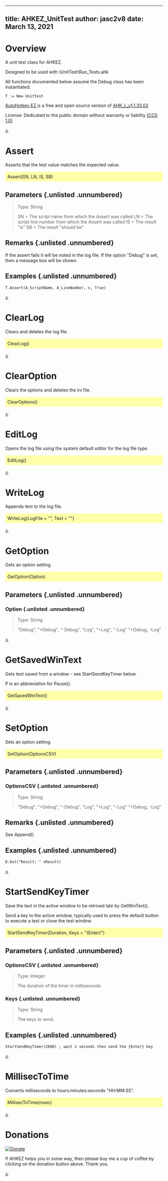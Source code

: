 
<!-- reminder: replace = "" with = \"\" -->

---
title: AHKEZ_UnitTest
author: jasc2v8
date: March 13, 2021
---

# Overview

A unit test class for AHKEZ.

Designed to be used with \UnitTest\Run_Tests.ahk

All functions documented below assume the Debug class has been instantiated:

    T := New UnitTest

[AutoHotkey EZ ](https://github.com/jasc2v8/AHKEZ) is a free and open source version of [AHK_L_v1.1.33.02](https://github.com/AutoHotkey/AutoHotkey) 

License: Dedicated to the public domain without warranty or liability [(CC0 1.0)](http://creativecommons.org/publicdomain/zero/1.0/)

<a href="#top" class="back-to-top-link" aria-label="Scroll to Top">🔝</a>

# Assert

Asserts that the test value matches the expected value.

<p style="padding:0.5em;background-color:#ffffaa;">
 Assert(SN, LN, IS, SB) 
</p>

## Parameters {.unlisted .unnumbered}

> Type: String  
>
> SN = The script name from which the Assert was called
> LN = The script line number from which the Assert was called
> IS = The result "is"
> SB = The result "should be"

## Remarks {.unlisted .unnumbered}

If the assert fails it will be noted in the log file.
If the option "Debug" is set, then a message box will be shown.

## Examples {.unlisted .unnumbered}

    T.Assert(A_ScriptName, A_LineNumber, v, True)

<a href="#top" class="back-to-top-link" aria-label="Scroll to Top">🔝</a>

# ClearLog

Clears and deletes the log file.

<p style="padding:0.5em;background-color:#ffffaa;">
ClearLog()
</p>

<a href="#top" class="back-to-top-link" aria-label="Scroll to Top">🔝</a>

# ClearOption

Clears the options and deletes the ini file.

<p style="padding:0.5em;background-color:#ffffaa;">
ClearOptions()
</p>

<a href="#top" class="back-to-top-link" aria-label="Scroll to Top">🔝</a>

# EditLog

Opens the log file using the system default editor for the log file type.

<p style="padding:0.5em;background-color:#ffffaa;">
EditLog()
</p>

<a href="#top" class="back-to-top-link" aria-label="Scroll to Top">🔝</a>

# WriteLog

Appends text to the log file.

<p style="padding:0.5em;background-color:#ffffaa;">
WriteLog(LogFile = "", Text = "") 
</p>

<a href="#top" class="back-to-top-link" aria-label="Scroll to Top">🔝</a>

# GetOption

Gets an option setting.

<p style="padding:0.5em;background-color:#ffffaa;">
 GetOption(Option)
</p>

## Parameters {.unlisted .unnumbered}

### Option {.unlisted .unnumbered}

> Type: String
>
> "Debug", "+Debug", "-Debug",
> "Log", "+Log", "-Log"
> "+Debug, -Log"

<a href="#top" class="back-to-top-link" aria-label="Scroll to Top">🔝</a>

# GetSavedWinText

Gets text saved from a window - see StartSendKeyTimer below.

P is an abbreviation for Pause().

<p style="padding:0.5em;background-color:#ffffaa;">
GetSavedWinText()
</p>

<a href="#top" class="back-to-top-link" aria-label="Scroll to Top">🔝</a>

#  SetOption

Sets an option setting.

<p style="padding:0.5em;background-color:#ffffaa;">
 SetOption(OptionsCSV)
</p>

## Parameters {.unlisted .unnumbered}

### OptionsCSV {.unlisted .unnumbered}

> Type: String
>
> "Debug", "+Debug", "-Debug",
> "Log", "+Log", "-Log"
> "+Debug, -Log"

## Remarks {.unlisted .unnumbered}

See Append()

## Examples {.unlisted .unnumbered}

    D.Out("Result: " vResult)

<a href="#top" class="back-to-top-link" aria-label="Scroll to Top">🔝</a>

# StartSendKeyTimer

Save the text in the active window to be retrived late by GetWinText().

Send a key to the active window, typically used to press the default button to execute a test or close the test window.

<p style="padding:0.5em;background-color:#ffffaa;">
StartSendKeyTimer(Duration, Keys = "{Enter}")
</p>

## Parameters {.unlisted .unnumbered}

### OptionsCSV {.unlisted .unnumbered}

> Type: Integer  
>
> The duration of the timer in milliseconds.

### Keys {.unlisted .unnumbered}

> Type: String  
>
> The keys to send.

## Examples {.unlisted .unnumbered}

    StartSendKeyTimer(2000) ; wait 2 seconds then send the {Enter} key

<a href="#top" class="back-to-top-link" aria-label="Scroll to Top">🔝</a>

# MillisecToTime

Converts milliseconds to hours:minutes:seconds "HH:MM:SS".

<p style="padding:0.5em;background-color:#ffffaa;">
MillisecToTime(msec)
</p>

<a href="#top" class="back-to-top-link" aria-label="Scroll to Top">🔝</a>

# Donations

[![Donate](https://img.shields.io/badge/Buy_me_a_cup_of_Coffee-PayPal-red.svg)](https://www.paypal.me/JimDreherHome)

If AHKEZ helps you in some way, then please buy me a cup of coffee by clicking on the donation button above. Thank you.

<a href="#top" class="back-to-top-link" aria-label="Scroll to Top">🔝</a>
